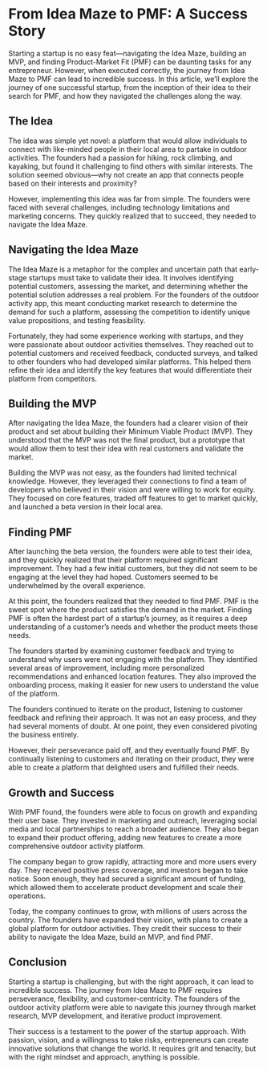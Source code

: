 # From Idea Maze to PMF: A Success Story

Starting a startup is no easy feat—navigating the Idea Maze, building an MVP, and finding Product-Market Fit (PMF) can be daunting tasks for any entrepreneur. However, when executed correctly, the journey from Idea Maze to PMF can lead to incredible success. In this article, we’ll explore the journey of one successful startup, from the inception of their idea to their search for PMF, and how they navigated the challenges along the way.

## The Idea

The idea was simple yet novel: a platform that would allow individuals to connect with like-minded people in their local area to partake in outdoor activities. The founders had a passion for hiking, rock climbing, and kayaking, but found it challenging to find others with similar interests. The solution seemed obvious—why not create an app that connects people based on their interests and proximity?

However, implementing this idea was far from simple. The founders were faced with several challenges, including technology limitations and marketing concerns. They quickly realized that to succeed, they needed to navigate the Idea Maze.

## Navigating the Idea Maze

The Idea Maze is a metaphor for the complex and uncertain path that early-stage startups must take to validate their idea. It involves identifying potential customers, assessing the market, and determining whether the potential solution addresses a real problem. For the founders of the outdoor activity app, this meant conducting market research to determine the demand for such a platform, assessing the competition to identify unique value propositions, and testing feasibility.

Fortunately, they had some experience working with startups, and they were passionate about outdoor activities themselves. They reached out to potential customers and received feedback, conducted surveys, and talked to other founders who had developed similar platforms. This helped them refine their idea and identify the key features that would differentiate their platform from competitors.

## Building the MVP

After navigating the Idea Maze, the founders had a clearer vision of their product and set about building their Minimum Viable Product (MVP). They understood that the MVP was not the final product, but a prototype that would allow them to test their idea with real customers and validate the market.

Building the MVP was not easy, as the founders had limited technical knowledge. However, they leveraged their connections to find a team of developers who believed in their vision and were willing to work for equity. They focused on core features, traded off features to get to market quickly, and launched a beta version in their local area.

## Finding PMF

After launching the beta version, the founders were able to test their idea, and they quickly realized that their platform required significant improvement. They had a few initial customers, but they did not seem to be engaging at the level they had hoped. Customers seemed to be underwhelmed by the overall experience.

At this point, the founders realized that they needed to find PMF. PMF is the sweet spot where the product satisfies the demand in the market. Finding PMF is often the hardest part of a startup’s journey, as it requires a deep understanding of a customer’s needs and whether the product meets those needs.

The founders started by examining customer feedback and trying to understand why users were not engaging with the platform. They identified several areas of improvement, including more personalized recommendations and enhanced location features. They also improved the onboarding process, making it easier for new users to understand the value of the platform.

The founders continued to iterate on the product, listening to customer feedback and refining their approach. It was not an easy process, and they had several moments of doubt. At one point, they even considered pivoting the business entirely.

However, their perseverance paid off, and they eventually found PMF. By continually listening to customers and iterating on their product, they were able to create a platform that delighted users and fulfilled their needs.

## Growth and Success

With PMF found, the founders were able to focus on growth and expanding their user base. They invested in marketing and outreach, leveraging social media and local partnerships to reach a broader audience. They also began to expand their product offering, adding new features to create a more comprehensive outdoor activity platform.

The company began to grow rapidly, attracting more and more users every day. They received positive press coverage, and investors began to take notice. Soon enough, they had secured a significant amount of funding, which allowed them to accelerate product development and scale their operations.

Today, the company continues to grow, with millions of users across the country. The founders have expanded their vision, with plans to create a global platform for outdoor activities. They credit their success to their ability to navigate the Idea Maze, build an MVP, and find PMF.

## Conclusion

Starting a startup is challenging, but with the right approach, it can lead to incredible success. The journey from Idea Maze to PMF requires perseverance, flexibility, and customer-centricity. The founders of the outdoor activity platform were able to navigate this journey through market research, MVP development, and iterative product improvement.

Their success is a testament to the power of the startup approach. With passion, vision, and a willingness to take risks, entrepreneurs can create innovative solutions that change the world. It requires grit and tenacity, but with the right mindset and approach, anything is possible.